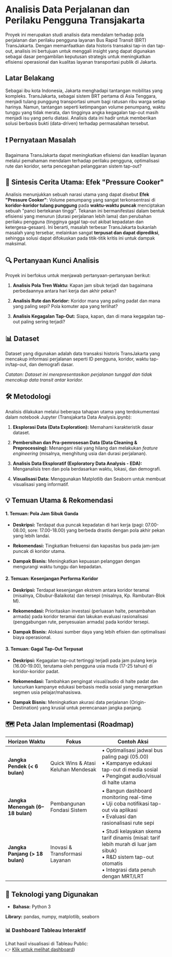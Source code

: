 **Analisis Data Perjalanan dan Perilaku Pengguna Transjakarta**
===============================================================

Proyek ini merupakan studi analisis data mendalam terhadap pola perjalanan dan perilaku pengguna layanan Bus Rapid Transit (BRT) TransJakarta. Dengan memanfaatkan data historis transaksi tap-in dan tap-out, analisis ini bertujuan untuk menggali insight yang dapat digunakan sebagai dasar pengambilan keputusan strategis untuk meningkatkan efisiensi operasional dan kualitas layanan transportasi publik di Jakarta.

**Latar Belakang**
------------------

Sebagai ibu kota Indonesia, Jakarta menghadapi tantangan mobilitas yang kompleks. TransJakarta, sebagai sistem BRT pertama di Asia Tenggara, menjadi tulang punggung transportasi umum bagi ratusan ribu warga setiap harinya. Namun, tantangan seperti ketimpangan volume penumpang, waktu tunggu yang tidak merata, dan tingginya angka kegagalan tap-out masih menjadi isu yang perlu diatasi. Analisis data ini hadir untuk memberikan solusi berbasis bukti (data-driven) terhadap permasalahan tersebut.

**❗️ Pernyataan Masalah**
-------------------------

Bagaimana TransJakarta dapat meningkatkan efisiensi dan keadilan layanan melalui pemahaman mendalam terhadap perilaku pengguna, optimalisasi rute dan koridor, serta pencegahan pelanggaran sistem tap-out?

**📖 Sintesis Cerita Utama: Efek "Pressure Cooker"**
----------------------------------------------------

Analisis menunjukkan sebuah narasi utama yang dapat disebut **Efek "Pressure Cooker"**: Volume penumpang yang sangat terkonsentrasi di **koridor-koridor tulang punggung** pada **waktu-waktu puncak** menciptakan sebuah "panci bertekanan tinggi". Tekanan ini bermanifestasi dalam bentuk efisiensi yang menurun (durasi perjalanan lebih lama) dan perubahan perilaku pengguna (tingginya gagal tap-out akibat kepadatan dan ketergesa-gesaan). Ini berarti, masalah terbesar TransJakarta bukanlah masalah yang tersebar, melainkan sangat **terpusat dan dapat diprediksi**, sehingga solusi dapat difokuskan pada titik-titik kritis ini untuk dampak maksimal.

**🔍 Pertanyaan Kunci Analisis**
--------------------------------

Proyek ini berfokus untuk menjawab pertanyaan-pertanyaan berikut:

1.  **Analisis Pola Tren Waktu:** Kapan jam sibuk terjadi dan bagaimana perbedaannya antara hari kerja dan akhir pekan?
    
2.  **Analisis Rute dan Koridor:** Koridor mana yang paling padat dan mana yang paling sepi? Pola komuter apa yang terlihat?
    
3.  **Analisis Kegagalan Tap-Out:** Siapa, kapan, dan di mana kegagalan tap-out paling sering terjadi?
    

**📊 Dataset**
--------------

Dataset yang digunakan adalah data transaksi historis TransJakarta yang mencakup informasi perjalanan seperti ID pengguna, koridor, waktu tap-in/tap-out, dan demografi dasar.

_Catatan: Dataset ini merepresentasikan perjalanan tunggal dan tidak mencakup data transit antar koridor._

**🛠️ Metodologi**
------------------

Analisis dilakukan melalui beberapa tahapan utama yang terdokumentasi dalam notebook Jupyter (Transjakarta Data Analysis.ipynb):

1.  **Eksplorasi Data (Data Exploration):** Memahami karakteristik dasar dataset.
    
2.  **Pembersihan dan Pra-pemrosesan Data (Data Cleaning & Preprocessing):** Menangani nilai yang hilang dan melakukan _feature engineering_ (misalnya, menghitung usia dan durasi perjalanan).
    
3.  **Analisis Data Eksploratif (Exploratory Data Analysis - EDA):** Menganalisis tren dan pola berdasarkan waktu, lokasi, dan demografi.
    
4.  **Visualisasi Data:** Menggunakan Matplotlib dan Seaborn untuk membuat visualisasi yang informatif.
    

**💡 Temuan Utama & Rekomendasi**
---------------------------------

#### **1\. Temuan: Pola Jam Sibuk Ganda**

*   **Deskripsi:** Terdapat dua puncak kepadatan di hari kerja (pagi: 07.00-08.00, sore: 17.00-18.00) yang berbeda drastis dengan pola akhir pekan yang lebih landai.
    
*   **Rekomendasi:** Tingkatkan frekuensi dan kapasitas bus pada jam-jam puncak di koridor utama.
    
*   **Dampak Bisnis:** Meningkatkan kepuasan pelanggan dengan mengurangi waktu tunggu dan kepadatan.
    

#### **2\. Temuan: Kesenjangan Performa Koridor**

*   **Deskripsi:** Terdapat kesenjangan ekstrem antara koridor teramai (misalnya, Cibubur-Balaikota) dan tersepi (misalnya, Kp. Rambutan-Blok M).
    
*   **Rekomendasi:** Prioritaskan investasi (perluasan halte, penambahan armada) pada koridor teramai dan lakukan evaluasi rasionalisasi (penggabungan rute, penyesuaian armada) pada koridor tersepi.
    
*   **Dampak Bisnis:** Alokasi sumber daya yang lebih efisien dan optimalisasi biaya operasional.
    

#### **3\. Temuan: Gagal Tap-Out Terpusat**

*   **Deskripsi:** Kegagalan tap-out tertinggi terjadi pada jam pulang kerja (16.00-19.00), terutama oleh pengguna usia muda (17-25 tahun) di koridor-koridor padat.
    
*   **Rekomendasi:** Tambahkan pengingat visual/audio di halte padat dan luncurkan kampanye edukasi berbasis media sosial yang menargetkan segmen usia pelajar/mahasiswa.
    
*   **Dampak Bisnis:** Meningkatkan akurasi data perjalanan (Origin-Destination) yang krusial untuk perencanaan jangka panjang.
    

**🗺️ Peta Jalan Implementasi (Roadmap)**
-----------------------------------------

| **Horizon Waktu**         | **Fokus**                          | **Contoh Aksi**                                                                                   |
|---------------------------|------------------------------------|----------------------------------------------------------------------------------------------------|
| **Jangka Pendek (< 6 bulan)** | Quick Wins & Atasi Keluhan Mendesak | • Optimalisasi jadwal bus paling pagi (05.00)  <br>• Kampanye edukasi tap-out di media sosial  <br>• Pengingat audio/visual di halte utama |
| **Jangka Menengah (6–18 bulan)** | Pembangunan Fondasi Sistem         | • Bangun dashboard monitoring real-time  <br>• Uji coba notifikasi tap-out via aplikasi  <br>• Evaluasi dan rasionalisasi rute sepi         |
| **Jangka Panjang (> 18 bulan)**  | Inovasi & Transformasi Layanan     | • Studi kelayakan skema tarif dinamis (misal: tarif lebih murah di luar jam sibuk)  <br>• R&D sistem tap-out otomatis  <br>• Integrasi data penuh dengan MRT/LRT |


**🚀 Teknologi yang Digunakan**
-------------------------------

*   **Bahasa:** Python 3
    

**Library:** pandas, numpy, matplotlib, seaborn

### 📊 Dashboard Tableau Interaktif

Lihat hasil visualisasi di Tableau Public:  
👉 [Klik untuk melihat dashboard](https://public.tableau.com/views/TransJakartaDashboard_17528290483210/DashboiardOverview?:language=en-GB&:sid=&:redirect=auth&:display_count=n&:origin=viz_share_link))
